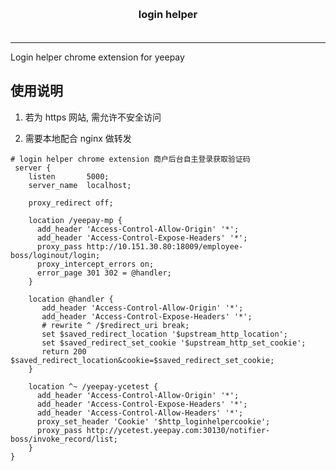 <h3 align="center" style="margin: 30px 0 35px;">login helper</h3>
<p align="center">
</p>

---

Login helper chrome extension for yeepay

## 使用说明

1. 若为 https 网站, 需允许不安全访问
   
2. 需要本地配合 nginx 做转发

```text
# login helper chrome extension 商户后台自主登录获取验证码
 server {
    listen       5000;
    server_name  localhost;
    
    proxy_redirect off;
    
    location /yeepay-mp {
      add_header 'Access-Control-Allow-Origin' '*';
      add_header 'Access-Control-Expose-Headers' '*';
      proxy_pass http://10.151.30.80:18009/employee-boss/loginout/login;
      proxy_intercept_errors on;
      error_page 301 302 = @handler;
    }
    
    location @handler {
       add_header 'Access-Control-Allow-Origin' '*';
       add_header 'Access-Control-Expose-Headers' '*';
       # rewrite ^ /$redirect_uri break;
       set $saved_redirect_location '$upstream_http_location';
       set $saved_redirect_set_cookie '$upstream_http_set_cookie';
       return 200 $saved_redirect_location&cookie=$saved_redirect_set_cookie;
    }
    
    location ^~ /yeepay-ycetest {
      add_header 'Access-Control-Allow-Origin' '*';
      add_header 'Access-Control-Expose-Headers' '*';
      add_header 'Access-Control-Allow-Headers' '*';
      proxy_set_header 'Cookie' '$http_loginhelpercookie';
      proxy_pass http://ycetest.yeepay.com:30130/notifier-boss/invoke_record/list;
    }
}
```
